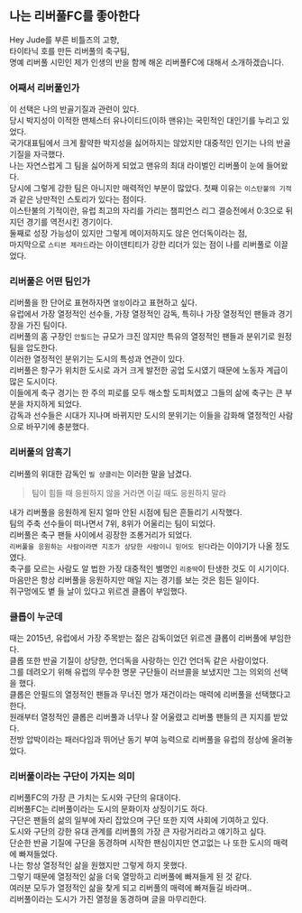 
## 나는 리버풀FC를 좋아한다

Hey Jude를 부른 비틀즈의 고향,   
타이타닉 호를 만든 리버풀의 축구팀,   
명예 리버풀 시민인 제가 인생의 반을 함께 해온 리버풀FC에 대해서 소개하겠습니다.

### 어째서 리버풀인가

이 선택은 나의 반골기질과 관련이 있다.   
당시 박지성이 이적한 맨체스터 유나이티드(이하 맨유)는 국민적인 대인기를 누리고 있었다.   
국가대표팀에서 크게 활약한 박지성을 싫어하지는 않았지만 대중적인 인기는 나의 반골기질을 자극했다.   
나는 자연스럽게 그 팀을 싫어하게 되었고 맨유의 최대 라이벌인 리버풀이 눈에 들어왔다.   
당시에 그렇게 강한 팀은 아니지만 매력적인 부분이 많았다.
첫째 이유는 `이스탄불의 기적`과 같은 낭만적인 스토리가 있다는 점이다.   
이스탄불의 기적이란, 유럽 최고의 자리를 가리는 챔피언스 리그 결승전에서 0:3으로 뒤지던 경기를 역전시킨 경기이다.   
둘째로 성장 가능성이 있지만 그렇게 메이저하지도 않은 언더독이라는 점,    
마지막으로 `스티븐 제라드`라는 아이덴티티가 강한 리더가 있는 점이 나를 리버풀로 이끌었다.

### 리버풀은 어떤 팀인가

리버풀을 한 단어로 표현하자면 `열정`이라고 표현하고 싶다.   
유럽에서 가장 열정적인 선수들, 가장 열정적인 감독, 특히나 가장 열정적인 팬들과 경기장을 가진 팀이다.   
리버풀의 홈 구장인 `안필드`는 규모가 크진 않지만 특유의 열정적인 팬들과 분위기로 원정 팀을 압도한다.  
이러한 열정적인 분위기는 도시의 특성과 연관이 있다.   
리버풀은 항구가 위치한 도시로 과거 크게 발전한 공업 도시였기 때문에 노동자 계급이 많은 도시이다.   
이들에게 축구 경기는 한 주의 피로를 모두 해소할 도피처였고 그들의 삶에 축구는 큰 부분을 차지하게 되었다.  
감독과 선수들은 시대가 지나며 바뀌지만 도시의 분위기는 이들을 감화해 열정적인 사람으로 바꾸기에 충분했다.

### 리버풀의 암흑기

리버풀의 위대한 감독인 `빌 샹클리`는 이러한 말을 남겼다.
> 팀이 힘들 때 응원하지 않을 거라면 이길 때도 응원하지 말라

내가 리버풀을 응원하게 된지 얼마 안된 시점에 팀은 흔들리기 시작했다.   
팀의 주축 선수들이 떠나면서 7위, 8위가 어울리는 팀이 되었다.   
리버풀은 축구 팬들 사이에서 굉장한 조롱거리가 되었다.    
`리버풀을 응원하는 사람이라면 지조가 상당한 사람이니 믿어도 된다`라는 이야기가 나올 정도였다.    
축구를 모르는 사람도 알 법한 가장 대중적인 별명인 `리중딱`이 탄생한 것도 이 시기이다.    
마음만은 항상 리버풀을 응원하지만 매일 지는 경기를 보는 것은 힘든 일이다.  
쥐구멍에도 볕 들 날이 있다고 위르겐 클롭이 부임했다.


### 클롭이 누군데

때는 2015년, 유럽에서 가장 주목받는 젊은 감독이었던 위르겐 클롭이 리버풀에 부임한다.    
클롭 또한 반골 기질이 상당한, 언더독을 사랑하는 인간 언더독 같은 사람이었다.   
그를 데려오기 위해 유럽의 무수한 명문 구단들이 러브콜을 보냈지만 그는 의외의 선택을 했다.   
클롭은 안필드의 열정적인 팬들과 무너진 명가 재건이라는 매력에 리버풀을 선택했다고 한다.  
원래부터 열정적인 클롭은 리버풀과 너무나 잘 어울렸고 리버풀 팬들의 큰 지지를 받았다.    
전방 압박이라는 패러다임과 뛰어난 동기 부여 능력으로 리버풀을 유럽의 정상에 올려놓았다.   

### 리버풀이라는 구단이 가지는 의미

리버풀FC의 가장 큰 가치는 도시와 구단의 유대이다.   
리버풀FC는 리버풀이라는 도시의 문화이자 상징이기도 하다.   
구단은 팬들의 삶의 일부에 자리 잡았으며 구단 또한 지역 사회에 기여하고 있다.  
도시와 구단의 강한 유대 관계를 리버풀의 가장 큰 자랑거리라고 얘기하고 싶다.  
단순한 반골 기질에 구단을 동경하며 시작한 팬심이지만 연고없는 나 또한 도시의 매력에 빠져들었다.  
나는 항상 열정적인 삶을 원했지만 그렇게 하지 못했다.   
그렇기 때문에 열정적인 삶을 더욱 열망하고 리버풀에 빠져들게 된 것 같다.   
여러분 모두가 열정적인 삶을 찾게 되고 리버풀의 매력에 빠져들길 바라며..  
리버풀이라는 도시가 가진 열정을 동경하며 글을 마무리한다.   

